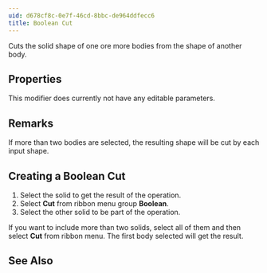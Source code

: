 ```yaml
---
uid: d678cf8c-0e7f-46cd-8bbc-de964ddfecc6
title: Boolean Cut
---
```

Cuts the solid shape of one ore more bodies from the shape of another body.

## Properties

This modifier does currently not have any editable parameters.

## Remarks

If more than two bodies are selected, the resulting shape will be cut by each input shape.

## Creating a Boolean Cut

1. Select the solid to get the result of the operation.
2. Select __Cut__ from ribbon menu group __Boolean__.
3. Select the other solid to be part of the operation.

If you want to include more than two solids, select all of them and then select __Cut__ from ribbon menu. The first body selected will get the result.

## See Also
[](xref:79be5f3d-4bf0-4c76-9bc6-50428e6ed621)
[](xref:dff138bf-06a6-485c-a94d-890ef71a1372)